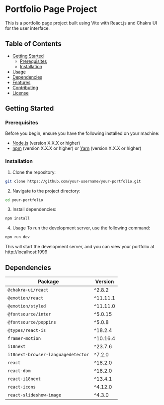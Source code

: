 # Portfolio Page Project

This is a portfolio page project built using Vite with React.js and Chakra UI for the user interface.

## Table of Contents

- [Getting Started](#getting-started)
  - [Prerequisites](#prerequisites)
  - [Installation](#installation)
- [Usage](#usage)
- [Dependencies](#dependencies)
- [Features](#features)
- [Contributing](#contributing)
- [License](#license)

## Getting Started

### Prerequisites

Before you begin, ensure you have the following installed on your machine:

- [Node.js](https://nodejs.org/) (version X.X.X or higher)
- [npm](https://www.npmjs.com/) (version X.X.X or higher) or [Yarn](https://yarnpkg.com/) (version X.X.X or higher)

### Installation

1. Clone the repository:

```bash
git clone https://github.com/your-username/your-portfolio.git
```

2. Navigate to the project directory:

```bash
cd your-portfolio
```

3. Install dependencies:

```bash
npm install
```

4. Usage
   To run the development server, use the following command:

```bash
npm run dev
```

This will start the development server, and you can view your portfolio at http://localhost:1999

## Dependencies

| Package                            | Version  |
| ---------------------------------- | -------- |
| `@chakra-ui/react`                 | ^2.8.2   |
| `@emotion/react`                   | ^11.11.1 |
| `@emotion/styled`                  | ^11.11.0 |
| `@fontsource/inter`                | ^5.0.15  |
| `@fontsource/poppins`              | ^5.0.8   |
| `@types/react-is`                  | ^18.2.4  |
| `framer-motion`                    | ^10.16.4 |
| `i18next`                          | ^23.7.6  |
| `i18next-browser-languagedetector` | ^7.2.0   |
| `react`                            | ^18.2.0  |
| `react-dom`                        | ^18.2.0  |
| `react-i18next`                    | ^13.4.1  |
| `react-icons`                      | ^4.12.0  |
| `react-slideshow-image`            | ^4.3.0   |
